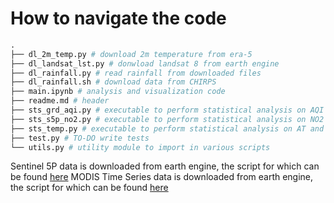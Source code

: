 # How to navigate the code

```python
.
├── dl_2m_temp.py # download 2m temperature from era-5
├── dl_landsat_lst.py # donwload landsat 8 from earth engine
├── dl_rainfall.py # read rainfall from downloaded files
├── dl_rainfall.sh # download data from CHIRPS
├── main.ipynb # analysis and visualization code 
├── readme.md # header
├── sts_grd_aqi.py # executable to perform statistical analysis on AQI
├── sts_s5p_no2.py # executable to perform statistical analysis on NO2 from S5P
├── sts_temp.py # executable to perform statistical analysis on AT and LST
├── test.py # TO-DO write tests
└── utils.py # utility module to import in various scripts
```


Sentinel 5P data is downloaded from earth engine, the script for which can be found [here](https://code.earthengine.google.com/6406ab577a713ae7beaee05a7e550cc2)
MODIS Time Series data is downloaded from earth engine, the script for which can be found [here](https://code.earthengine.google.com/4e83ce0c942dbd0e320ae794be14d264)